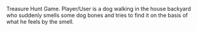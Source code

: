 Treasure Hunt Game.
Player/User is a dog walking in the house backyard who suddenly smells some dog bones and tries to find it on the basis of what he feels by the smell.
